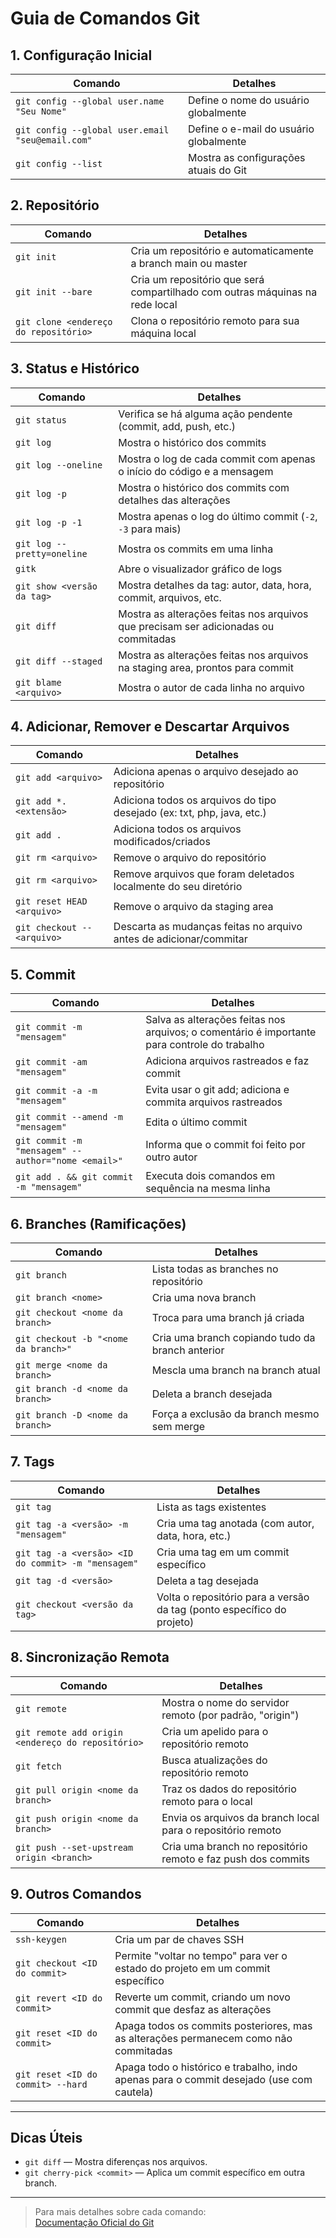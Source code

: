 # Guia de Comandos Git

## 1. Configuração Inicial

| Comando                                         | Detalhes                                                                                 |
|-------------------------------------------------|------------------------------------------------------------------------------------------|
| `git config --global user.name "Seu Nome"`      | Define o nome do usuário globalmente                                                     |
| `git config --global user.email "seu@email.com"`| Define o e-mail do usuário globalmente                                                   |
| `git config --list`                             | Mostra as configurações atuais do Git                                                    |

## 2. Repositório

| Comando                                    | Detalhes                                                                                     |
|---------------------------------------------|----------------------------------------------------------------------------------------------|
| `git init`                                 | Cria um repositório e automaticamente a branch main ou master                                |
| `git init --bare`                          | Cria um repositório que será compartilhado com outras máquinas na rede local                 |
| `git clone <endereço do repositório>`       | Clona o repositório remoto para sua máquina local                                            |

## 3. Status e Histórico

| Comando                           | Detalhes                                                                                      |
|-----------------------------------|-----------------------------------------------------------------------------------------------|
| `git status`                      | Verifica se há alguma ação pendente (commit, add, push, etc.)                                 |
| `git log`                         | Mostra o histórico dos commits                                                                 |
| `git log --oneline`               | Mostra o log de cada commit com apenas o início do código e a mensagem                         |
| `git log -p`                      | Mostra o histórico dos commits com detalhes das alterações                                     |
| `git log -p -1`                   | Mostra apenas o log do último commit (`-2`, `-3` para mais)                                    |
| `git log --pretty=oneline`        | Mostra os commits em uma linha                                                                 |
| `gitk`                            | Abre o visualizador gráfico de logs                                                            |
| `git show <versão da tag>`        | Mostra detalhes da tag: autor, data, hora, commit, arquivos, etc.                              |
| `git diff`                        | Mostra as alterações feitas nos arquivos que precisam ser adicionadas ou commitadas            |
| `git diff --staged`               | Mostra as alterações feitas nos arquivos na staging area, prontos para commit                  |
| `git blame <arquivo>`             | Mostra o autor de cada linha no arquivo                                                        |

## 4. Adicionar, Remover e Descartar Arquivos

| Comando                                         | Detalhes                                                                                     |
|-------------------------------------------------|----------------------------------------------------------------------------------------------|
| `git add <arquivo>`                             | Adiciona apenas o arquivo desejado ao repositório                                            |
| `git add *.<extensão>`                          | Adiciona todos os arquivos do tipo desejado (ex: txt, php, java, etc.)                       |
| `git add .`                                     | Adiciona todos os arquivos modificados/criados                                               |
| `git rm <arquivo>`                              | Remove o arquivo do repositório                                                              |
| `git rm <arquivo>`                              | Remove arquivos que foram deletados localmente do seu diretório                              |
| `git reset HEAD <arquivo>`                      | Remove o arquivo da staging area                                                             |
| `git checkout -- <arquivo>`                     | Descarta as mudanças feitas no arquivo antes de adicionar/commitar                           |

## 5. Commit

| Comando                                                         | Detalhes                                                                                     |
|-----------------------------------------------------------------|----------------------------------------------------------------------------------------------|
| `git commit -m "mensagem"`                                      | Salva as alterações feitas nos arquivos; o comentário é importante para controle do trabalho  |
| `git commit -am "mensagem"`                                     | Adiciona arquivos rastreados e faz commit                                                    |
| `git commit -a -m "mensagem"`                                   | Evita usar o git add; adiciona e commita arquivos rastreados                                 |
| `git commit --amend -m "mensagem"`                              | Edita o último commit                                                                        |
| `git commit -m "mensagem" --author="nome <email>"`              | Informa que o commit foi feito por outro autor                                               |
| `git add . && git commit -m "mensagem"`                         | Executa dois comandos em sequência na mesma linha                                            |

## 6. Branches (Ramificações)

| Comando                                           | Detalhes                                                                                     |
|---------------------------------------------------|----------------------------------------------------------------------------------------------|
| `git branch`                                      | Lista todas as branches no repositório                                                       |
| `git branch <nome>`                               | Cria uma nova branch                                                                         |
| `git checkout <nome da branch>`                   | Troca para uma branch já criada                                                              |
| `git checkout -b "<nome da branch>"`              | Cria uma branch copiando tudo da branch anterior                                             |
| `git merge <nome da branch>`                      | Mescla uma branch na branch atual                                                            |
| `git branch -d <nome da branch>`                  | Deleta a branch desejada                                                                     |
| `git branch -D <nome da branch>`                  | Força a exclusão da branch mesmo sem merge                                                   |

## 7. Tags

| Comando                                                         | Detalhes                                                                                     |
|-----------------------------------------------------------------|----------------------------------------------------------------------------------------------|
| `git tag`                                                       | Lista as tags existentes                                                                     |
| `git tag -a <versão> -m "mensagem"`                             | Cria uma tag anotada (com autor, data, hora, etc.)                                           |
| `git tag -a <versão> <ID do commit> -m "mensagem"`              | Cria uma tag em um commit específico                                                         |
| `git tag -d <versão>`                                           | Deleta a tag desejada                                                                        |
| `git checkout <versão da tag>`                                  | Volta o repositório para a versão da tag (ponto específico do projeto)                       |

## 8. Sincronização Remota

| Comando                                               | Detalhes                                                                                     |
|-------------------------------------------------------|----------------------------------------------------------------------------------------------|
| `git remote`                                          | Mostra o nome do servidor remoto (por padrão, "origin")                                      |
| `git remote add origin <endereço do repositório>`     | Cria um apelido para o repositório remoto                                                    |
| `git fetch`                                           | Busca atualizações do repositório remoto                                                     |
| `git pull origin <nome da branch>`                    | Traz os dados do repositório remoto para o local                                             |
| `git push origin <nome da branch>`                    | Envia os arquivos da branch local para o repositório remoto                                  |
| `git push --set-upstream origin <branch>`             | Cria uma branch no repositório remoto e faz push dos commits                                 |

## 9. Outros Comandos

| Comando                                      | Detalhes                                                                                     |
|----------------------------------------------|----------------------------------------------------------------------------------------------|
| `ssh-keygen`                                | Cria um par de chaves SSH                                                                    |
| `git checkout <ID do commit>`                | Permite "voltar no tempo" para ver o estado do projeto em um commit específico               |
| `git revert <ID do commit>`                  | Reverte um commit, criando um novo commit que desfaz as alterações                           |
| `git reset <ID do commit>`                   | Apaga todos os commits posteriores, mas as alterações permanecem como não commitadas         |
| `git reset <ID do commit> --hard`            | Apaga todo o histórico e trabalho, indo apenas para o commit desejado (use com cautela)      |

---

## Dicas Úteis

- `git diff` — Mostra diferenças nos arquivos.
- `git cherry-pick <commit>` — Aplica um commit específico em outra branch.

---

> Para mais detalhes sobre cada comando:  
> [Documentação Oficial do Git](https://git-scm.com/docs)
